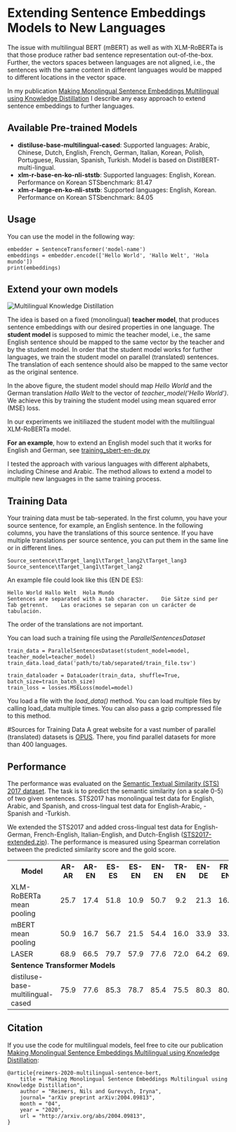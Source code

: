 # Extending Sentence Embeddings Models to New Languages
The issue with multilingual BERT (mBERT) as well as with XLM-RoBERTa is that those produce rather bad sentence representation out-of-the-box. Further, the vectors spaces between languages are not  aligned, i.e., the sentences with the same content in different languages would be mapped to different locations in the vector space.

In my publication [Making Monolingual Sentence Embeddings Multilingual using Knowledge Distillation](https://arxiv.org/abs/2004.09813) I describe any easy approach to extend sentence embeddings to further languages.


## Available Pre-trained Models
- **distiluse-base-multilingual-cased**: Supported languages: Arabic, Chinese, Dutch, English, French, German,  Italian, Korean, Polish, Portuguese, Russian, Spanish, Turkish. Model is based on DistilBERT-multi-lingual.
- **xlm-r-base-en-ko-nli-ststb**: Supported languages: English, Korean. Performance on Korean STSbenchmark: 81.47
- **xlm-r-large-en-ko-nli-ststb**: Supported languages: English, Korean. Performance on Korean STSbenchmark: 84.05

## Usage
You can use the model in the following way:
```
embedder = SentenceTransformer('model-name')
embeddings = embedder.encode(['Hello World', 'Hallo Welt', 'Hola mundo'])
print(embeddings)
```


## Extend your own models
![Multilingual Knowledge Distillation](https://raw.githubusercontent.com/UKPLab/sentence-transformers/master/docs/pretrained-models/multilingual-distillation.png)

The idea is based on a fixed (monolingual) **teacher model**, that produces sentence embeddings with our desired properties in one language. The **student model** is supposed to mimic the teacher model, i.e., the same English sentence should be mapped to the same vector by the teacher and by the student model. In order that the student model works for further languages, we train the student model on parallel (translated) sentences. The translation of each sentence should also be mapped to the same vector as the original sentence.

In the above figure, the student model should map *Hello World* and the German translation *Hallo Welt* to the vector of *teacher_model('Hello World')*. We achieve this by training the student model using mean squared error (MSE) loss.

In our experiments we initiliazed the student model with the multilingual XLM-RoBERTa model. 

**For an example**, how to extend an English model such that it works for English and German, see [training_sbert-en-de.py](https://github.com/UKPLab/sentence-transformers/tree/master/examples/training_multilingual/training_sbert-en-de.py)

I tested the approach with various languages with different alphabets, including Chinese and Arabic. The method allows to extend a model to multiple new languages in the same training process.


## Training Data
Your training data must be tab-seperated. In the first column, you have your source sentence, for example, an English sentence. In the following columns, you have the translations of this source sentence. If you have multiple translations per source sentence, you can put them in the same line or in different lines.
```
Source_sentence\tTarget_lang1\tTarget_lang2\tTarget_lang3
Source_sentence\tTarget_lang1\tTarget_lang2
```

An example file could look like this (EN DE ES):
```
Hello World Hallo Welt  Hola Mundo
Sentences are separated with a tab character.    Die Sätze sind per Tab getrennt.    Las oraciones se separan con un carácter de tabulación.
```

The order of the translations are not important.

You can load such a training file using the *ParallelSentencesDataset*
```
train_data = ParallelSentencesDataset(student_model=model, teacher_model=teacher_model)
train_data.load_data('path/to/tab/separated/train_file.tsv')

train_dataloader = DataLoader(train_data, shuffle=True, batch_size=train_batch_size)
train_loss = losses.MSELoss(model=model)
```

You load a file with the *load_data()* method. You can load multiple files by calling load_data multiple times. You can also pass a gzip compressed file to this method.

#Sources for Training Data
A great website for a vast number of parallel (translated) datasets is [OPUS](http://opus.nlpl.eu/). There, you find parallel datasets for more than 400 languages. 

## Performance
The performance was evaluated on the [Semantic Textual Similarity (STS) 2017 dataset](http://ixa2.si.ehu.es/stswiki/index.php/Main_Page). The task is to predict the semantic similarity (on a scale 0-5) of two given sentences. STS2017 has monolingual test data for English, Arabic, and Spanish, and cross-lingual test data for English-Arabic, -Spanish and -Turkish.

We extended the STS2017 and added cross-lingual test data for English-German, French-English, Italian-English, and Dutch-English ([STS2017-extended.zip](https://public.ukp.informatik.tu-darmstadt.de/reimers/sentence-transformers/datasets/STS2017-extended.zip)). The performance is measured using Spearman correlation between the predicted similarity score and the gold score.

<table>
  <tr>
    <th>Model</th>
    <th>AR-AR</th>
    <th>AR-EN</th>
    <th>ES-ES</th>
    <th>ES-EN</th>
    <th>EN-EN</th>
    <th>TR-EN</th>
    <th>EN-DE</th>
    <th>FR-EN</th>
    <th>IT-EN</th>
    <th>NL-EN</th>
    <th>Average</th>
  </tr>
  <tr>
    <td>XLM-RoBERTa mean pooling </td>
    <td align="center">25.7</td>
    <td align="center">17.4</td>
    <td align="center">51.8</td>
    <td align="center">10.9</td>
    <td align="center">50.7</td>
    <td align="center">9.2</td>
    <td align="center">21.3</td>
    <td align="center">16.6</td>
    <td align="center">22.9</td>
    <td align="center">26.0</td>
    <td align="center">25.2</td>
  </tr>
  <tr>
    <td>mBERT mean pooling </td>
    <td align="center">50.9</td>
    <td align="center">16.7</td>
    <td align="center">56.7</td>
    <td align="center">21.5</td>
    <td align="center">54.4</td>
    <td align="center">16.0</td>
    <td align="center">33.9</td>
    <td align="center">33.0</td>
    <td align="center">34.0</td>
    <td align="center">35.6</td>
    <td align="center">35.3</td>
  </tr>
  <tr>
    <td>LASER</td>
    <td align="center">68.9</td>
    <td align="center">66.5</td>
    <td align="center">79.7</td>
    <td align="center">57.9</td>
    <td align="center">77.6</td>
    <td align="center">72.0</td>
    <td align="center">64.2</td>
    <td align="center">69.1</td>
    <td align="center">70.8</td>
    <td align="center">68.5</td>
    <td align="center">69.5</td>
  </tr> 
  <tr>
    <td colspan="9"><b>Sentence Transformer Models</b></td>
  </tr>
  <tr>
  <td>distiluse-base-multilingual-cased</td>
    <td align="center">75.9</td>
    <td align="center">77.6</td>
    <td align="center">85.3</td>
    <td align="center">78.7</td>
    <td align="center">85.4</td>
    <td align="center">75.5</td>
    <td align="center">80.3</td>
    <td align="center">80.2</td>
    <td align="center">80.5</td>
    <td align="center">81.7</td>
    <td align="center">80.1</td>
    </tr>
</table>

## Citation
If you use the code for multilingual models, feel free to cite our publication [Making Monolingual Sentence Embeddings Multilingual using Knowledge Distillation](https://arxiv.org/abs/2004.09813):
``` 
@article{reimers-2020-multilingual-sentence-bert,
    title = "Making Monolingual Sentence Embeddings Multilingual using Knowledge Distillation",
    author = "Reimers, Nils and Gurevych, Iryna",
    journal= "arXiv preprint arXiv:2004.09813",
    month = "04",
    year = "2020",
    url = "http://arxiv.org/abs/2004.09813",
}
```
